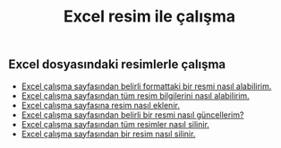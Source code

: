 ﻿---
title: Excel resim ile çalışma
second_title: Aspose.Cells Cloud Documen
linktitle: Resim
type: docs
url: /tr/pictures/
aliases: [/working-with-pictures/]
keywords: Working with picture on an Excel worksheet
description: Aspose.Cells Cloud REST API'lerinin Excel çalışma sayfasındaki resimle nasıl çalıştırılacağı. SDK çeşitli geliştirme dillerini destekler. Bunlara Android, C#, Go, Java, NodeJS, Perl, PHP, Python, Ruby ve swift dahildir
weight: 100
kwords: Excel, Office Bulut, REST API, E-Tablo, PDF, CSV, Json, Markdown, Resimler
---
## Excel dosyasındaki resimlerle çalışma

- [Excel çalışma sayfasından belirli formattaki bir resmi nasıl alabilirim.](/cells/tr/pictures/get/)
- [Excel çalışma sayfasından tüm resim bilgilerini nasıl alabilirim.](/cells/tr/pictures/get-all/)
- [Excel çalışma sayfasına resim nasıl eklenir.](/cells/tr/pictures/add/)
- [Excel çalışma sayfasından belirli bir resmi nasıl güncellerim?](/cells/tr/pictures/update/)
- [Excel çalışma sayfasından tüm resimler nasıl silinir.](/cells/tr/pictures/clear/)
- [Excel çalışma sayfasından bir resim nasıl silinir.](/cells/tr/pictures/delete/)
